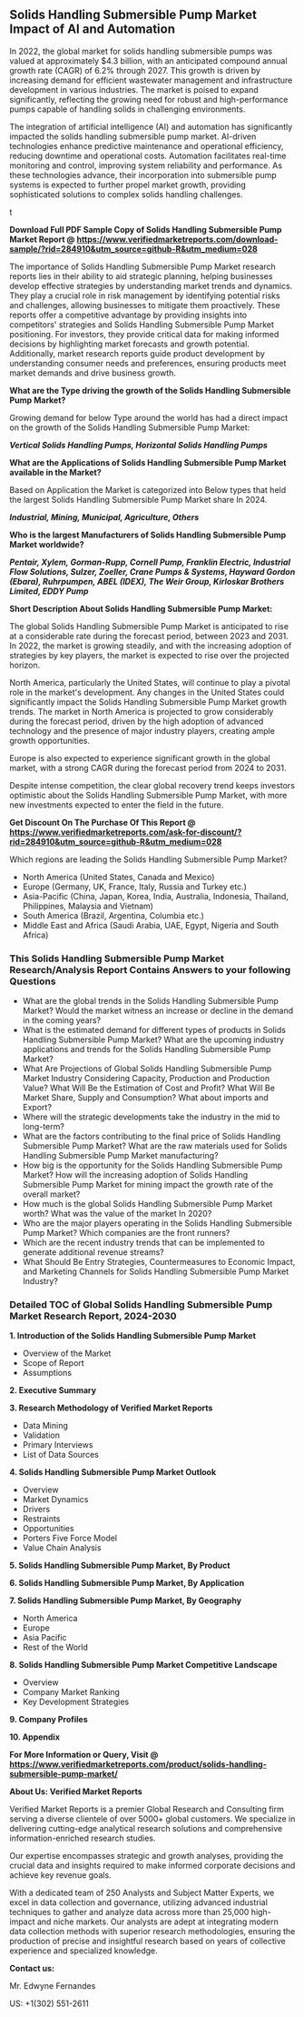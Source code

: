 <h2>Solids Handling Submersible Pump Market Impact of AI and Automation</h2><p>In 2022, the global market for solids handling submersible pumps was valued at approximately $4.3 billion, with an anticipated compound annual growth rate (CAGR) of 6.2% through 2027. This growth is driven by increasing demand for efficient wastewater management and infrastructure development in various industries. The market is poised to expand significantly, reflecting the growing need for robust and high-performance pumps capable of handling solids in challenging environments.</p><p>The integration of artificial intelligence (AI) and automation has significantly impacted the solids handling submersible pump market. AI-driven technologies enhance predictive maintenance and operational efficiency, reducing downtime and operational costs. Automation facilitates real-time monitoring and control, improving system reliability and performance. As these technologies advance, their incorporation into submersible pump systems is expected to further propel market growth, providing sophisticated solutions to complex solids handling challenges.</p>t</p><p id="" class=""><strong>Download Full PDF Sample Copy of Solids Handling Submersible Pump Market Report @ <a href="https://www.verifiedmarketreports.com/download-sample/?rid=284910&utm_source=github-R&utm_medium=028" target="_blank">https://www.verifiedmarketreports.com/download-sample/?rid=284910&utm_source=github-R&utm_medium=028</a></strong></p><p>The importance of&nbsp;Solids Handling Submersible Pump Market research reports lies in their ability to aid strategic planning, helping businesses develop effective strategies by understanding market trends and dynamics. They play a crucial role in risk management by identifying potential risks and challenges, allowing businesses to mitigate them proactively. These reports offer a competitive advantage by providing insights into competitors' strategies and Solids Handling Submersible Pump Market positioning. For investors, they provide critical data for making informed decisions by highlighting market forecasts and growth potential. Additionally, market research reports guide product development by understanding consumer needs and preferences, ensuring products meet market demands and drive business growth.</p><p><strong>What are the&nbsp;Type driving the growth of the Solids Handling Submersible Pump Market?</strong></p><p id="" class="">Growing demand for below Type around the world has had a direct impact on the growth of the Solids Handling Submersible Pump Market:</p><em><strong>Vertical Solids Handling Pumps, Horizontal Solids Handling Pumps</strong></em></p><strong>What are the&nbsp;Applications&nbsp;of Solids Handling Submersible Pump Market available in the Market?</strong></p><p id="" class="">Based on Application the Market is categorized into Below types that held the largest Solids Handling Submersible Pump Market share In 2024.</p><em><strong>Industrial, Mining, Municipal, Agriculture, Others</strong></em></p><strong>Who is the largest Manufacturers of Solids Handling Submersible Pump Market worldwide?</strong></p><p><em><strong>Pentair, Xylem, Gorman-Rupp, Cornell Pump, Franklin Electric, Industrial Flow Solutions, Sulzer, Zoeller, Crane Pumps & Systems, Hayward Gordon (Ebara), Ruhrpumpen, ABEL (IDEX), The Weir Group, Kirloskar Brothers Limited, EDDY Pump</strong></em></p><p id="" class=""><strong>Short Description About Solids Handling Submersible Pump Market:</strong></p><p>The global Solids Handling Submersible Pump Market is anticipated to rise at a considerable rate during the forecast period, between 2023 and 2031. In 2022, the market is growing steadily, and with the increasing adoption of strategies by key players, the market is expected to rise over the projected horizon.</p><p>North America, particularly the United States, will continue to play a pivotal role in the market's development. Any changes in the United States could significantly impact the Solids Handling Submersible Pump Market growth trends. The market in North America is projected to grow considerably during the forecast period, driven by the high adoption of advanced technology and the presence of major industry players, creating ample growth opportunities.</p><p>Europe is also expected to experience significant growth in the global market, with a strong CAGR during the forecast period from 2024 to 2031.</p><p>Despite intense competition, the clear global recovery trend keeps investors optimistic about the Solids Handling Submersible Pump Market, with more new investments expected to enter the field in the future.</p><p id="" class=""><strong>Get Discount On The Purchase Of This Report @ <a href="https://www.verifiedmarketreports.com/ask-for-discount/?rid=284910&utm_source=github-R&utm_medium=028" target="_blank">https://www.verifiedmarketreports.com/ask-for-discount/?rid=284910&utm_source=github-R&utm_medium=028</a></strong></p>Which regions are leading the Solids Handling Submersible Pump Market?</p><ul><li>North America (United States, Canada and Mexico)</li><li>Europe (Germany, UK, France, Italy, Russia and Turkey etc.)</li><li>Asia-Pacific (China, Japan, Korea, India, Australia, Indonesia, Thailand, Philippines, Malaysia and Vietnam)</li><li>South America (Brazil, Argentina, Columbia etc.)</li><li>Middle East and Africa (Saudi Arabia, UAE, Egypt, Nigeria and South Africa)</li></ul><h3 id="" class="">This Solids Handling Submersible Pump Market Research/Analysis Report Contains Answers to your following Questions</h3><ul><li>What are the global trends in the Solids Handling Submersible Pump Market? Would the market witness an increase or decline in the demand in the coming years?</li><li>What is the estimated demand for different types of products in Solids Handling Submersible Pump Market? What are the upcoming industry applications and trends for the Solids Handling Submersible Pump Market?</li><li>What Are Projections of Global Solids Handling Submersible Pump Market Industry Considering Capacity, Production and Production Value? What Will Be the Estimation of Cost and Profit? What Will Be Market Share, Supply and Consumption? What about imports and Export?</li><li>Where will the strategic developments take the industry in the mid to long-term?</li><li>What are the factors contributing to the final price of Solids Handling Submersible Pump Market? What are the raw materials used for Solids Handling Submersible Pump Market manufacturing?</li><li>How big is the opportunity for the Solids Handling Submersible Pump Market? How will the increasing adoption of Solids Handling Submersible Pump Market for mining impact the growth rate of the overall market?</li><li>How much is the global Solids Handling Submersible Pump Market worth? What was the value of the market In 2020?</li><li>Who are the major players operating in the Solids Handling Submersible Pump Market? Which companies are the front runners?</li><li>Which are the recent industry trends that can be implemented to generate additional revenue streams?</li><li>What Should Be Entry Strategies, Countermeasures to Economic Impact, and Marketing Channels for Solids Handling Submersible Pump Market Industry?</li></ul><h3 id="" class="">Detailed TOC of Global Solids Handling Submersible Pump Market Research Report, 2024-2030</h3><p id="" class=""><strong>1. Introduction of the Solids Handling Submersible Pump Market</strong></p><ul><li>Overview of the Market</li><li>Scope of Report</li><li>Assumptions</li></ul><p id="" class=""><strong>2. Executive Summary</strong></p><p id="" class=""><strong>3. Research Methodology of Verified Market Reports</strong></p><ul><li>Data Mining</li><li>Validation</li><li>Primary Interviews</li><li>List of Data Sources</li></ul><p id="" class=""><strong>4. Solids Handling Submersible Pump Market Outlook</strong></p><ul><li>Overview</li><li>Market Dynamics</li><li>Drivers</li><li>Restraints</li><li>Opportunities</li><li>Porters Five Force Model</li><li>Value Chain Analysis</li></ul><p id="" class=""><strong>5. Solids Handling Submersible Pump Market, By Product</strong></p><p id="" class=""><strong>6. Solids Handling Submersible Pump Market, By Application</strong></p><p id="" class=""><strong>7. Solids Handling Submersible Pump Market, By Geography</strong></p><ul><li>North America</li><li>Europe</li><li>Asia Pacific</li><li>Rest of the World</li></ul><p id="" class=""><strong>8. Solids Handling Submersible Pump Market Competitive Landscape</strong></p><ul><li>Overview</li><li>Company Market Ranking</li><li>Key Development Strategies</li></ul><p id="" class=""><strong>9. Company Profiles</strong></p><p id="" class=""><strong>10. Appendix</strong></p><p id="" class=""><strong>For More Information or Query, Visit @ <a href="https://www.verifiedmarketreports.com/product/solids-handling-submersible-pump-market/" target="_blank">https://www.verifiedmarketreports.com/product/solids-handling-submersible-pump-market/</a></strong></p><p id="" class=""><strong>About Us: Verified Market Reports</strong></p><p id="" class="">Verified Market Reports is a premier Global Research and Consulting firm serving a diverse clientele of over 5000+ global customers. We specialize in delivering cutting-edge analytical research solutions and comprehensive information-enriched research studies.</p><p id="" class="">Our expertise encompasses strategic and growth analyses, providing the crucial data and insights required to make informed corporate decisions and achieve key revenue goals.</p><p id="" class="">With a dedicated team of 250 Analysts and Subject Matter Experts, we excel in data collection and governance, utilizing advanced industrial techniques to gather and analyze data across more than 25,000 high-impact and niche markets. Our analysts are adept at integrating modern data collection methods with superior research methodologies, ensuring the production of precise and insightful research based on years of collective experience and specialized knowledge.</p><p id="" class=""><strong>Contact us:</strong></p><p id="" class="">Mr. Edwyne Fernandes</p><p id="" class="">US: +1(302) 551-2611</p>